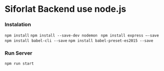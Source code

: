 # Siforlat Backend use node.js
### Instalation
``` npm install ``` 
``` npm install --save-dev nodemon ```
``` npm install express —-save```
``` npm install babel-cli --save```
``` npm install babel-preset-es2015 --save ```
### Run Server
``` npm run start ```